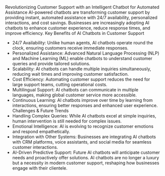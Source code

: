 Revolutionizing Customer Support with an Intelligent Chatbot for Automated Assistance
AI-powered chatbots are transforming customer support by providing instant, automated assistance with 24/7 availability, personalized interactions, and cost savings. Businesses are increasingly adopting AI chatbots to enhance customer experience, reduce response times, and improve efficiency.
Key Benefits of AI Chatbots in Customer Support
- 24/7 Availability: Unlike human agents, AI chatbots operate round the clock, ensuring customers receive immediate responses.
- Personalized Assistance: Advanced Natural Language Processing (NLP) and Machine Learning (ML) enable chatbots to understand customer queries and provide tailored solutions.
- Scalability: AI chatbots can handle multiple inquiries simultaneously, reducing wait times and improving customer satisfaction.
- Cost Efficiency: Automating customer support reduces the need for large support teams, cutting operational costs.
- Multilingual Support: AI chatbots can communicate in multiple languages, making global customer service more accessible.
- Continuous Learning: AI chatbots improve over time by learning from interactions, ensuring better responses and enhanced user experience.
Challenges & Future Trends
- Handling Complex Queries: While AI chatbots excel at simple inquiries, human intervention is still needed for complex issues.
- Emotional Intelligence: AI is evolving to recognize customer emotions and respond empathetically.
- Integration with Other Systems: Businesses are integrating AI chatbots with CRM platforms, voice assistants, and social media for seamless customer interactions.
- AI-Driven Predictive Support: Future AI chatbots will anticipate customer needs and proactively offer solutions.
AI chatbots are no longer a luxury but a necessity in modern customer support, reshaping how businesses engage with their clientele.

